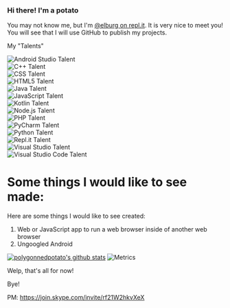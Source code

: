 ### Hi there! I'm a potato

You may not know me, but I'm [@elburg on repl.it](https://repl.it/@elburg "I make stuff there!"). It is very nice to meet you! You will see that I will use GitHub to publish my projects.

My "Talents"

![Android Studio Talent](https://img.shields.io/endpoint?url=https://raw.githubusercontent.com/polygonnedpotato/polygonnedpotato/main/talentdata/androidstudio.json "so i can't really make android apps yet.")  
![C++ Talent](https://img.shields.io/endpoint?url=https://raw.githubusercontent.com/polygonnedpotato/polygonnedpotato/main/talentdata/cpp.json "don't speak the language")  
![CSS Talent](https://img.shields.io/endpoint?url=https://raw.githubusercontent.com/polygonnedpotato/polygonnedpotato/main/talentdata/css.json "I'm starting to get it now!")   
![HTML5 Talent](https://img.shields.io/endpoint?url=https://raw.githubusercontent.com/polygonnedpotato/polygonnedpotato/main/talentdata/htmlfive.json "lol i am a noob but getting better.")  
![Java Talent](https://img.shields.io/endpoint?url=https://raw.githubusercontent.com/polygonnedpotato/polygonnedpotato/main/talentdata/java.json "In a nutshell, don't ask me to help you with Java.")  
![JavaScript Talent](https://img.shields.io/endpoint?url=https://raw.githubusercontent.com/polygonnedpotato/polygonnedpotato/main/talentdata/js.json "i don't know how to make web apps yet, but i do know quite a lot.")  
![Kotlin Talent](https://img.shields.io/endpoint?url=https://raw.githubusercontent.com/polygonnedpotato/polygonnedpotato/main/talentdata/kt.json "I know Kotlin, but I don't know Kotlin.")  
![Node.js Talent](https://img.shields.io/endpoint?url=https://raw.githubusercontent.com/polygonnedpotato/polygonnedpotato/main/talentdata/nodejs.json "nope.")  
![PHP Talent](https://img.shields.io/endpoint?url=https://raw.githubusercontent.com/polygonnedpotato/polygonnedpotato/main/talentdata/php.json "I got work i need to do first.")  
![PyCharm Talent](https://img.shields.io/endpoint?url=https://raw.githubusercontent.com/polygonnedpotato/polygonnedpotato/main/talentdata/pycharm.json "i need to do some more work...")  
![Python Talent](https://img.shields.io/endpoint?url=https://raw.githubusercontent.com/polygonnedpotato/polygonnedpotato/main/talentdata/py.json&namedLogo=https://raw.githubusercontent.com/polygonnedpotato/polygonnedpotato/main/talentdata/py.svg "Basically, I know my way around...")  
![Repl.it Talent](https://img.shields.io/endpoint?url=https://raw.githubusercontent.com/polygonnedpotato/polygonnedpotato/main/talentdata/replit.json "I (almost) know my entire way around!")  
![Visual Studio Talent](https://img.shields.io/endpoint?url=https://raw.githubusercontent.com/polygonnedpotato/polygonnedpotato/main/talentdata/vs.json "i don't know what im doing...")  
![Visual Studio Code Talent](https://img.shields.io/endpoint?url=https://raw.githubusercontent.com/polygonnedpotato/polygonnedpotato/main/talentdata/vscode.json "I think i know what i'm doing...")  
  
# Some things I would like to see made:

Here are some things I would like to see created:

1. Web or JavaScript app to run a web browser inside of another web browser  
2. Ungoogled Android

[![polygonnedpotato's github stats](https://github-readme-stats.vercel.app/api?username=polygonnedpotato)](https://github.com/anuraghazra/github-readme-stats)
![Metrics](https://metrics.lecoq.io/polygonnedpotato?template=classic&languages=1&isocalendar=1&introduction=1&followup=1&activity=1&projects=1&people=1&lines=1&stars=1&pagespeed=1&activity.limit=5&activity.days=14&activity.filter=all&activity.visibility=all&activity.timestamps=true&introduction.title=true&isocalendar.duration=full-year&languages.colors=github&languages.details=bytes-size%2C%20percentage&languages.threshold=0%25&people.limit=30&people.size=28&people.types=followers%2C%20following&people.identicons=false&people.shuffle=false&projects.limit=4&projects.descriptions=false&stars.limit=4&pagespeed.url=a-1.elburg.repl.co&pagespeed.detailed=true&pagespeed.screenshot=true&config.timezone=America%2FLos_Angeles)

Welp, that's all for now!

Bye!

PM: https://join.skype.com/invite/rf21W2hkvXeX
